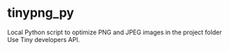 # tinypng_py
Local Python script to optimize PNG and JPEG images in the project folder
Use Tiny developers API.

